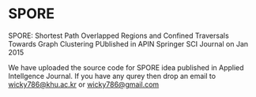 SPORE
=====

SPORE: Shortest Path Overlapped Regions and Confined Traversals Towards Graph Clustering
PUblished in APIN Springer SCI Journal on Jan 2015

We have uploaded the source code for SPORE idea published in Applied Intellgence Journal.
If you have any qurey then drop an email to wicky786@khu.ac.kr or wicky786@gmail.com
